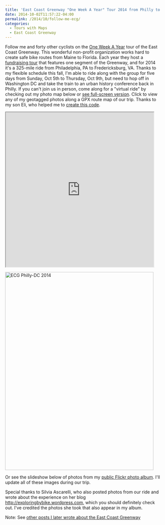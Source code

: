```yaml
---
title: 'East Coast Greenway "One Week A Year" Tour 2014 from Philly to DC'
date: 2014-10-02T11:57:22-04:00
permalink: /2014/10/follow-me-ecg/
categories:
  - Tours with Maps
  - East Coast Greenway
---
```

Follow me and forty other cyclists on the [One Week A Year](http://www.greenway.org/way-tour-2014) tour of the East Coast Greenway. This wonderful non-profit organization works hard to create safe bike routes from Maine to Florida. Each year they host a [fundraising tour](https://www.firstgiving.com/fundraiser/JackDougherty/2014-week-a-year-bike-tour) that features one segment of the Greenway, and for 2014 it's a 325-mile ride from Philadelphia, PA to Fredericksburg, VA. Thanks to my flexible schedule this fall, I'm able to ride along with the group for five days from Sunday, Oct 5th to Thursday, Oct 9th, but need to hop off in Washington DC and take the train to an urban history conference back in Philly. If you can't join us in person, come along for a "virtual ride" by checking out my photo map below or [see full-screen version](https://jackdougherty.github.io/bikemapcode/#8/39.282/-76.462). Click to view any of my geotagged photos along a GPX route map of our trip. Thanks to my son Eli, who helped me to [create this code](https://github.com/JackDougherty/bikemapcode).

<iframe src="https://jackdougherty.github.io/bikemapcode/#8/39.282/-76.462" width="95%" height="500px"></iframe>

<a data-flickr-embed="true" data-header="true" data-footer="true"  href="https://www.flickr.com/photos/56513965@N06/albums/72157648308942971" title="ECG Philly-DC 2014"><img src="https://live.staticflickr.com/3932/15452275085_aa291a9630_z.jpg" width="480" height="640" alt="ECG Philly-DC 2014"></a><script async src="//embedr.flickr.com/assets/client-code.js" charset="utf-8"></script>

Or see the slideshow below of photos from my [public Flickr photo album](https://www.flickr.com/photos/56513965@N06/sets/72157648308942971). I'll update all of these images during our trip.

Special thanks to Silvia Ascarelli, who also posted photos from our ride and wrote about the experience on her blog <http://exploringbybike.wordpress.com>, which you should definitely check out. I've credited the photos she took that also appear in my album.

Note: See [other posts I later wrote about the East Coast Greenway](http://jackbikes.org/categories/#East-Coast-Greenway)
